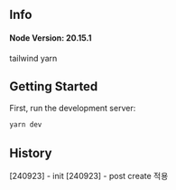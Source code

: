 ## Info

#### Node Version: 20.15.1

tailwind
yarn

## Getting Started

First, run the development server:

```bash
yarn dev
```

## History

[240923] - init
[240923] - post create 적용
